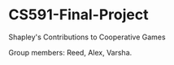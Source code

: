 # CS591-Final-Project

Shapley's Contributions to Cooperative Games

Group members: Reed, Alex, Varsha.
